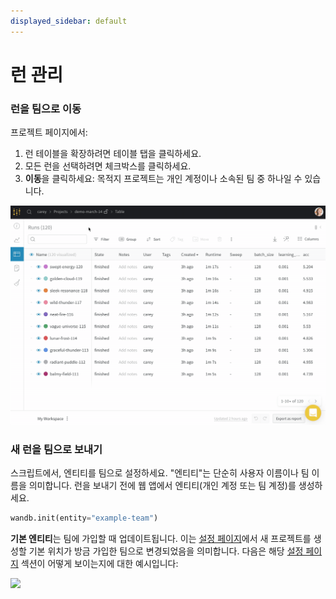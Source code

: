 ```yaml
---
displayed_sidebar: default
---
```


# 런 관리

### 런을 팀으로 이동

프로젝트 페이지에서:

1. 런 테이블을 확장하려면 테이블 탭을 클릭하세요.
2. 모든 런을 선택하려면 체크박스를 클릭하세요.
3. **이동**을 클릭하세요: 목적지 프로젝트는 개인 계정이나 소속된 팀 중 하나일 수 있습니다.

![](/images/app_ui/demo_move_runs.gif)

### 새 런을 팀으로 보내기

스크립트에서, 엔티티를 팀으로 설정하세요. "엔티티"는 단순히 사용자 이름이나 팀 이름을 의미합니다. 런을 보내기 전에 웹 앱에서 엔티티(개인 계정 또는 팀 계정)를 생성하세요.

```python
wandb.init(entity="example-team")
```

**기본 엔티티**는 팀에 가입할 때 업데이트됩니다. 이는 [설정 페이지](https://app.wandb.ai/settings)에서 새 프로젝트를 생성할 기본 위치가 방금 가입한 팀으로 변경되었음을 의미합니다. 다음은 해당 [설정 페이지](https://app.wandb.ai/settings) 섹션이 어떻게 보이는지에 대한 예시입니다:

![](/images/app_ui/send_new_runs_to_team.png)
